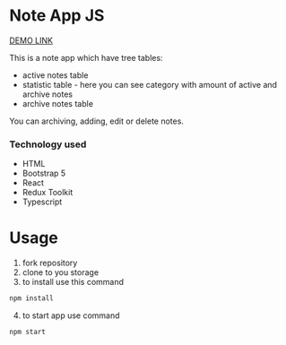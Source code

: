 # Note App JS

[DEMO LINK](https://Dina-Samoilova.github.io/note-app-react-redux/)

This is a note app which have tree tables:
* active notes table
* statistic table - here you can see category with amount of active and archive notes
* archive notes table

You can archiving, adding, edit or delete notes.

### Technology used
* HTML
* Bootstrap 5
* React
* Redux Toolkit
* Typescript

# Usage
1. fork repository
2. clone to you storage
3. to install use this command
 ```bash
npm install
```
4. to start app use command
 ```bash
npm start
```